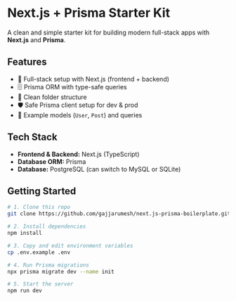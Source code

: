 # Next.js + Prisma Starter Kit

A clean and simple starter kit for building modern full-stack apps with **Next.js** and **Prisma**.

## Features
- 🚀 Full-stack setup with Next.js (frontend + backend)
- 🗄 Prisma ORM with type-safe queries
- 📂 Clean folder structure
- 🛡 Safe Prisma client setup for dev & prod
- 📝 Example models (`User`, `Post`) and queries

## Tech Stack
- **Frontend & Backend:** Next.js (TypeScript)
- **Database ORM:** Prisma
- **Database:** PostgreSQL (can switch to MySQL or SQLite)

## Getting Started
```bash
# 1. Clone this repo
git clone https://github.com/gajjarumesh/next.js-prisma-boilerplate.git

# 2. Install dependencies
npm install

# 3. Copy and edit environment variables
cp .env.example .env

# 4. Run Prisma migrations
npx prisma migrate dev --name init

# 5. Start the server
npm run dev
